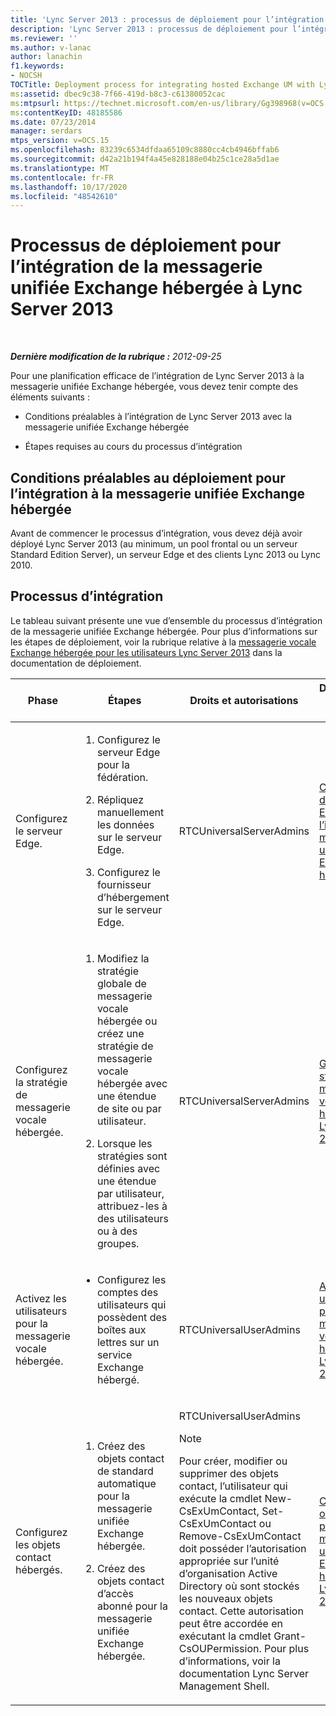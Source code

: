 ```yaml
---
title: 'Lync Server 2013 : processus de déploiement pour l’intégration de la messagerie unifiée Exchange hébergée'
description: 'Lync Server 2013 : processus de déploiement pour l’intégration de la messagerie unifiée Exchange hébergée.'
ms.reviewer: ''
ms.author: v-lanac
author: lanachin
f1.keywords:
- NOCSH
TOCTitle: Deployment process for integrating hosted Exchange UM with Lync Server
ms:assetid: dbec9c38-7f66-419d-b8c3-c61380052cac
ms:mtpsurl: https://technet.microsoft.com/en-us/library/Gg398968(v=OCS.15)
ms:contentKeyID: 48185586
ms.date: 07/23/2014
manager: serdars
mtps_version: v=OCS.15
ms.openlocfilehash: 83239c6534dfdaa65109c8880cc4cb4946bffab6
ms.sourcegitcommit: d42a21b194f4a45e828188e04b25c1ce28a5d1ae
ms.translationtype: MT
ms.contentlocale: fr-FR
ms.lasthandoff: 10/17/2020
ms.locfileid: "48542610"
---
```

# <a name="deployment-process-for-integrating-hosted-exchange-um-with-lync-server-2013"></a>Processus de déploiement pour l’intégration de la messagerie unifiée Exchange hébergée à Lync Server 2013

<div data-xmlns="http://www.w3.org/1999/xhtml">

<div class="topic" data-xmlns="http://www.w3.org/1999/xhtml" data-msxsl="urn:schemas-microsoft-com:xslt" data-cs="https://msdn.microsoft.com/">

<div data-asp="https://msdn2.microsoft.com/asp">



</div>

<div id="mainSection">

<div id="mainBody">

<span> </span>

_**Dernière modification de la rubrique :** 2012-09-25_

Pour une planification efficace de l’intégration de Lync Server 2013 à la messagerie unifiée Exchange hébergée, vous devez tenir compte des éléments suivants :

  - Conditions préalables à l’intégration de Lync Server 2013 avec la messagerie unifiée Exchange hébergée

  - Étapes requises au cours du processus d’intégration

<div>

## <a name="deployment-prerequisites-for-integrating-with-hosted-exchange-um"></a>Conditions préalables au déploiement pour l’intégration à la messagerie unifiée Exchange hébergée

Avant de commencer le processus d’intégration, vous devez déjà avoir déployé Lync Server 2013 (au minimum, un pool frontal ou un serveur Standard Edition Server), un serveur Edge et des clients Lync 2013 ou Lync 2010.

</div>

<div>

## <a name="integration-process"></a>Processus d’intégration

Le tableau suivant présente une vue d’ensemble du processus d’intégration de la messagerie unifiée Exchange hébergée. Pour plus d’informations sur les étapes de déploiement, voir la rubrique relative à la [messagerie vocale Exchange hébergée pour les utilisateurs Lync Server 2013](lync-server-2013-providing-lync-server-users-voice-mail-on-hosted-exchange-um.md) dans la documentation de déploiement.


<table>
<colgroup>
<col style="width: 25%" />
<col style="width: 25%" />
<col style="width: 25%" />
<col style="width: 25%" />
</colgroup>
<thead>
<tr class="header">
<th>Phase</th>
<th>Étapes</th>
<th>Droits et autorisations</th>
<th>Documentation de déploiement</th>
</tr>
</thead>
<tbody>
<tr class="odd">
<td><p>Configurez le serveur Edge.</p></td>
<td><ol>
<li><p>Configurez le serveur Edge pour la fédération.</p></li>
<li><p>Répliquez manuellement les données sur le serveur Edge.</p></li>
<li><p>Configurez le fournisseur d’hébergement sur le serveur Edge.</p></li>
</ol></td>
<td><p>RTCUniversalServerAdmins</p></td>
<td><p><a href="lync-server-2013-configure-the-edge-server-for-integration-with-hosted-exchange-um.md">Configuration du serveur Edge pour l’intégration à la messagerie unifiée Exchange hébergée</a></p></td>
</tr>
<tr class="even">
<td><p>Configurez la stratégie de messagerie vocale hébergée.</p></td>
<td><ol>
<li><p>Modifiez la stratégie globale de messagerie vocale hébergée ou créez une stratégie de messagerie vocale hébergée avec une étendue de site ou par utilisateur.</p></li>
<li><p>Lorsque les stratégies sont définies avec une étendue par utilisateur, attribuez-les à des utilisateurs ou à des groupes.</p></li>
</ol></td>
<td><p>RTCUniversalServerAdmins</p></td>
<td><p><a href="lync-server-2013-manage-hosted-voice-mail-policies.md">Gérer les stratégies de messagerie vocale hébergée dans Lync Server 2013</a></p></td>
</tr>
<tr class="odd">
<td><p>Activez les utilisateurs pour la messagerie vocale hébergée.</p></td>
<td><ul>
<li><p>Configurez les comptes des utilisateurs qui possèdent des boîtes aux lettres sur un service Exchange hébergé.</p></li>
</ul></td>
<td><p>RTCUniversalUserAdmins</p></td>
<td><p><a href="lync-server-2013-enable-users-for-hosted-voice-mail.md">Activer les utilisateurs pour la messagerie vocale hébergée dans Lync Server 2013</a></p></td>
</tr>
<tr class="even">
<td><p>Configurez les objets contact hébergés.</p></td>
<td><ol>
<li><p>Créez des objets contact de standard automatique pour la messagerie unifiée Exchange hébergée.</p></li>
<li><p>Créez des objets contact d’accès abonné pour la messagerie unifiée Exchange hébergée.</p></li>
</ol></td>
<td><p>RTCUniversalUserAdmins</p>
<div>

> [!NOTE]  
> Pour créer, modifier ou supprimer des objets contact, l’utilisateur qui exécute la cmdlet New-CsExUmContact, Set-CsExUmContact ou Remove-CsExUmContact doit posséder l’autorisation appropriée sur l’unité d’organisation Active Directory où sont stockés les nouveaux objets contact. Cette autorisation peut être accordée en exécutant la cmdlet Grant-CsOUPermission. Pour plus d’informations, voir la documentation Lync Server Management Shell.


</div></td>
<td><p><a href="lync-server-2013-create-contact-objects-for-hosted-exchange-um.md">Créer des objets contact pour la messagerie unifiée Exchange hébergée dans Lync Server 2013</a></p></td>
</tr>
</tbody>
</table>


</div>

</div>

<span> </span>

</div>

</div>

</div>

